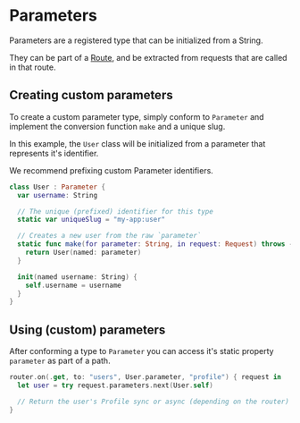 # Parameters

Parameters are a registered type that can be initialized from a String.

They can be part of a [Route](route.md), and be extracted from requests that are called in that route.

## Creating custom parameters

To create a custom parameter type, simply conform to `Parameter` and implement the conversion function `make` and a unique slug.

In this example, the `User` class will be initialized from a parameter that represents it's identifier.

We recommend prefixing custom Parameter identifiers.

```swift
class User : Parameter {
  var username: String

  // The unique (prefixed) identifier for this type
  static var uniqueSlug = "my-app:user"

  // Creates a new user from the raw `parameter`
  static func make(for parameter: String, in request: Request) throws -> User {
    return User(named: parameter)
  }

  init(named username: String) {
    self.username = username
  }
}
```

## Using (custom) parameters

After conforming a type to `Parameter` you can access it's static property `parameter` as part of a path.

```swift
router.on(.get, to: "users", User.parameter, "profile") { request in
  let user = try request.parameters.next(User.self)

  // Return the user's Profile sync or async (depending on the router)
}
```
